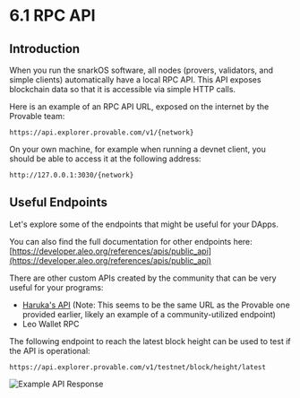 # 6.1 RPC API

## Introduction

When you run the snarkOS software, all nodes (provers, validators, and simple clients) automatically have a local RPC API. This API exposes blockchain data so that it is accessible via simple HTTP calls.

Here is an example of an RPC API URL, exposed on the internet by the Provable team:
```
https://api.explorer.provable.com/v1/{network}
```

On your own machine, for example when running a devnet client, you should be able to access it at the following address:
```
http://127.0.0.1:3030/{network}
```

## Useful Endpoints

Let's explore some of the endpoints that might be useful for your DApps.

You can also find the full documentation for other endpoints here:
[https://developer.aleo.org/references/apis/public_api](https://developer.aleo.org/references/apis/public_api)

There are other custom APIs created by the community that can be very useful for your programs:
- [Haruka's API](https://api.explorer.provable.com/v1/{network}) (Note: This seems to be the same URL as the Provable one provided earlier, likely an example of a community-utilized endpoint)
- Leo Wallet RPC

The following endpoint to reach the latest block height can be used to test if the API is operational:
```
https://api.explorer.provable.com/v1/testnet/block/height/latest
```

![Example API Response](https://2329510431-files.gitbook.io/~/files/v0/b/gitbook-x-prod.appspot.com/o/spaces%252FvhcF8MdVyA1W0ElVe7v6%252Fuploads%252FCDnt4KBb96QFFD2A10KQ%252Fimage.png%3Falt%3Dmedia%26token%3D58bebaa0-dd9e-4953-928f-1c71438657c6) 